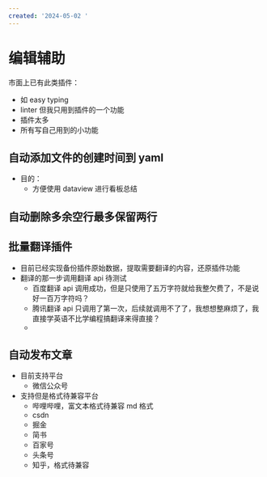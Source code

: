 ```yaml
---
created: '2024-05-02 '
---
```


# 编辑辅助

市面上已有此类插件：

- 如 easy typing
- linter
但我只用到插件的一个功能
- 插件太多
- 所有写自己用到的小功能
## 自动添加文件的创建时间到 yaml 
- 目的：
	- 方便使用 dataview 进行看板总结

## 自动删除多余空行最多保留两行 
## 批量翻译插件
- 目前已经实现备份插件原始数据，提取需要翻译的内容，还原插件功能
- 翻译的那一步调用翻译 api 待测试
	- 百度翻译 api 调用成功，但是只使用了五万字符就给我整欠费了，不是说好一百万字符吗？
	- 腾讯翻译 api 只调用了第一次，后续就调用不了了，我想想整麻烦了，我直接学英语不比学编程搞翻译来得直接？
	- 
## 自动发布文章
- 目前支持平台
	- 微信公众号
- 支持但是格式待兼容平台
	- 哔哩哔哩，富文本格式待兼容 md 格式
	- csdn
	- 掘金
	- 简书
	- 百家号
	- 头条号
	- 知乎，格式待兼容

